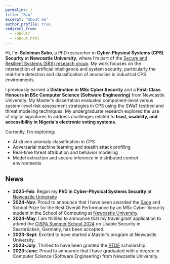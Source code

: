 ```yaml
---
permalink: /
title: "Bio"
excerpt: "About me"
author_profile: true
redirect_from: 
  - /about/
  - /about.html
---
```


Hi, I'm **Suleiman Sabo**, a PhD researcher in **Cyber-Physical Systems (CPS) Security** at **Newcastle University**, where I’m part of the [Secure and Resilient Systems (SRS) research group](https://www.ncl.ac.uk/computing/research/srs/). My work focuses on the intersection of artificial intelligence and system security, particularly the real-time detection and classification of anomalies in industrial CPS environments.

I previously earned a **Distinction in MSc Cyber Security** and a **First-Class Honours in BSc Computer Science (Software Engineering)** from Newcastle University. My Master’s dissertation evaluated component-level versus system-level risk assessment strategies in CPS using the SWaT testbed and threat modeling techniques. My undergraduate research explored the use of digital signatures to address challenges related to **trust, usability, and accessibility in Nigeria's electronic voting systems**.

Currently, I’m exploring:
- AI-driven anomaly classification in CPS
- Adversarial machine learning and stealth attack profiling
- Real-time threat attribution and behavior modeling
- Model extraction and secure inference in distributed control environments

## News
- **2025-Feb**: Began my **PhD in Cyber-Physical Systems Security** at [Newcastle University](https://www.ncl.ac.uk/)
- **2024-Nov**: Proud to announce that I have been awarded the [Sage](https://www.sage.com/en-gb/company/about-sage/the-sage/) and School Prize for the Best Overall Performance by an MSc Cyber Security student in the School of Computing at [Newcastle University](https://www.ncl.ac.uk/).
- **2024-May**: I am thrilled to announce that my travel grant application to attend the [CISPA Summer School 2024](https://cispa.de/summer-school-usable) on Usable Security in Saarbrücken, Germany, has been accepted.
- **2023-Sept**: Excited to have started a Master’s program at Newcastle University.
- **2023-July**: Thrilled to have been granted the [PTDF](https://scholarship.ptdf.gov.ng/) scholarship.  
- **2023-June**: Proud to announce that I have graduated with a degree in Computer Science (Software Engineering) from Newcastle University.

